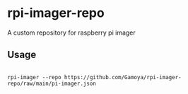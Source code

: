 # rpi-imager-repo
A custom repository for raspberry pi imager

## Usage

```console

rpi-imager --repo https://github.com/Gamoya/rpi-imager-repo/raw/main/pi-imager.json

```
